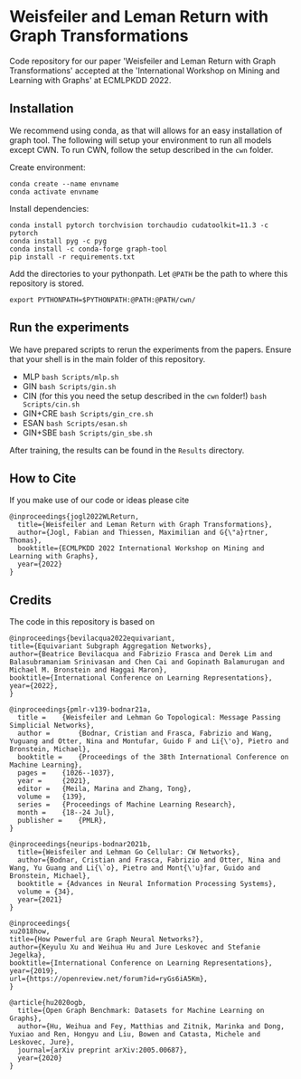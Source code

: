 # Weisfeiler and Leman Return with Graph Transformations

Code repository for our paper 'Weisfeiler and Leman Return with Graph Transformations' accepted at the 'International Workshop on Mining and Learning with Graphs' at ECMLPKDD 2022.

## Installation
We recommend using conda, as that will allows for an easy installation of graph tool. The following will setup your environment to run all models except CWN. To run CWN, follow the setup described in the `cwn` folder.

Create environment:
```shell
conda create --name envname
conda activate envname
```

Install dependencies:
```shell
conda install pytorch torchvision torchaudio cudatoolkit=11.3 -c pytorch
conda install pyg -c pyg
conda install -c conda-forge graph-tool
pip install -r requirements.txt
```

Add the directories to your pythonpath. Let `@PATH` be the path to where this repository is stored.
```shell
export PYTHONPATH=$PYTHONPATH:@PATH:@PATH/cwn/
```

## Run the experiments
We have prepared scripts to rerun the experiments from the papers. Ensure that your shell is in the main folder of this repository.
- MLP `bash Scripts/mlp.sh`
- GIN `bash Scripts/gin.sh`
- CIN (for this you need the setup described in the `cwn` folder!) `bash Scripts/cin.sh`
- GIN+CRE `bash Scripts/gin_cre.sh`
- ESAN `bash Scripts/esan.sh`
- GIN+SBE `bash Scripts/gin_sbe.sh`

After training, the results can be found in the `Results` directory.

## How to Cite
If you make use of our code or ideas please cite

```
@inproceedings{jogl2022WLReturn,
  title={Weisfeiler and Leman Return with Graph Transformations},
  author={Jogl, Fabian and Thiessen, Maximilian and G{\"a}rtner, Thomas},
  booktitle={ECMLPKDD 2022 International Workshop on Mining and Learning with Graphs},
  year={2022}
}
```

## Credits
The code in this repository is based on

```
@inproceedings{bevilacqua2022equivariant,
title={Equivariant Subgraph Aggregation Networks},
author={Beatrice Bevilacqua and Fabrizio Frasca and Derek Lim and Balasubramaniam Srinivasan and Chen Cai and Gopinath Balamurugan and Michael M. Bronstein and Haggai Maron},
booktitle={International Conference on Learning Representations},
year={2022},
}
```

```
@inproceedings{pmlr-v139-bodnar21a,
  title = 	 {Weisfeiler and Lehman Go Topological: Message Passing Simplicial Networks},
  author =       {Bodnar, Cristian and Frasca, Fabrizio and Wang, Yuguang and Otter, Nina and Montufar, Guido F and Li{\'o}, Pietro and Bronstein, Michael},
  booktitle = 	 {Proceedings of the 38th International Conference on Machine Learning},
  pages = 	 {1026--1037},
  year = 	 {2021},
  editor = 	 {Meila, Marina and Zhang, Tong},
  volume = 	 {139},
  series = 	 {Proceedings of Machine Learning Research},
  month = 	 {18--24 Jul},
  publisher =    {PMLR},
}
```

```
@inproceedings{neurips-bodnar2021b,
  title={Weisfeiler and Lehman Go Cellular: CW Networks},
  author={Bodnar, Cristian and Frasca, Fabrizio and Otter, Nina and Wang, Yu Guang and Li{\`o}, Pietro and Mont{\'u}far, Guido and Bronstein, Michael},
  booktitle = {Advances in Neural Information Processing Systems},
  volume = {34},
  year={2021}
}
```

```
@inproceedings{
xu2018how,
title={How Powerful are Graph Neural Networks?},
author={Keyulu Xu and Weihua Hu and Jure Leskovec and Stefanie Jegelka},
booktitle={International Conference on Learning Representations},
year={2019},
url={https://openreview.net/forum?id=ryGs6iA5Km},
}
```

```
@article{hu2020ogb,
  title={Open Graph Benchmark: Datasets for Machine Learning on Graphs},
  author={Hu, Weihua and Fey, Matthias and Zitnik, Marinka and Dong, Yuxiao and Ren, Hongyu and Liu, Bowen and Catasta, Michele and Leskovec, Jure},
  journal={arXiv preprint arXiv:2005.00687},
  year={2020}
}
```
